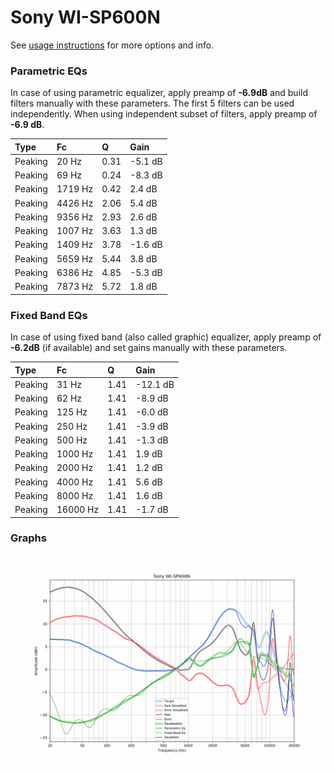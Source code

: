 # Sony WI-SP600N
See [usage instructions](https://github.com/jaakkopasanen/AutoEq#usage) for more options and info.

### Parametric EQs
In case of using parametric equalizer, apply preamp of **-6.9dB** and build filters manually
with these parameters. The first 5 filters can be used independently.
When using independent subset of filters, apply preamp of **-6.9 dB**.

| Type    | Fc      |    Q | Gain    |
|:--------|:--------|:-----|:--------|
| Peaking | 20 Hz   | 0.31 | -5.1 dB |
| Peaking | 69 Hz   | 0.24 | -8.3 dB |
| Peaking | 1719 Hz | 0.42 | 2.4 dB  |
| Peaking | 4426 Hz | 2.06 | 5.4 dB  |
| Peaking | 9356 Hz | 2.93 | 2.6 dB  |
| Peaking | 1007 Hz | 3.63 | 1.3 dB  |
| Peaking | 1409 Hz | 3.78 | -1.6 dB |
| Peaking | 5659 Hz | 5.44 | 3.8 dB  |
| Peaking | 6386 Hz | 4.85 | -5.3 dB |
| Peaking | 7873 Hz | 5.72 | 1.8 dB  |

### Fixed Band EQs
In case of using fixed band (also called graphic) equalizer, apply preamp of **-6.2dB**
(if available) and set gains manually with these parameters.

| Type    | Fc       |    Q | Gain     |
|:--------|:---------|:-----|:---------|
| Peaking | 31 Hz    | 1.41 | -12.1 dB |
| Peaking | 62 Hz    | 1.41 | -8.9 dB  |
| Peaking | 125 Hz   | 1.41 | -6.0 dB  |
| Peaking | 250 Hz   | 1.41 | -3.9 dB  |
| Peaking | 500 Hz   | 1.41 | -1.3 dB  |
| Peaking | 1000 Hz  | 1.41 | 1.9 dB   |
| Peaking | 2000 Hz  | 1.41 | 1.2 dB   |
| Peaking | 4000 Hz  | 1.41 | 5.6 dB   |
| Peaking | 8000 Hz  | 1.41 | 1.6 dB   |
| Peaking | 16000 Hz | 1.41 | -1.7 dB  |

### Graphs
![](./Sony%20WI-SP600N.png)